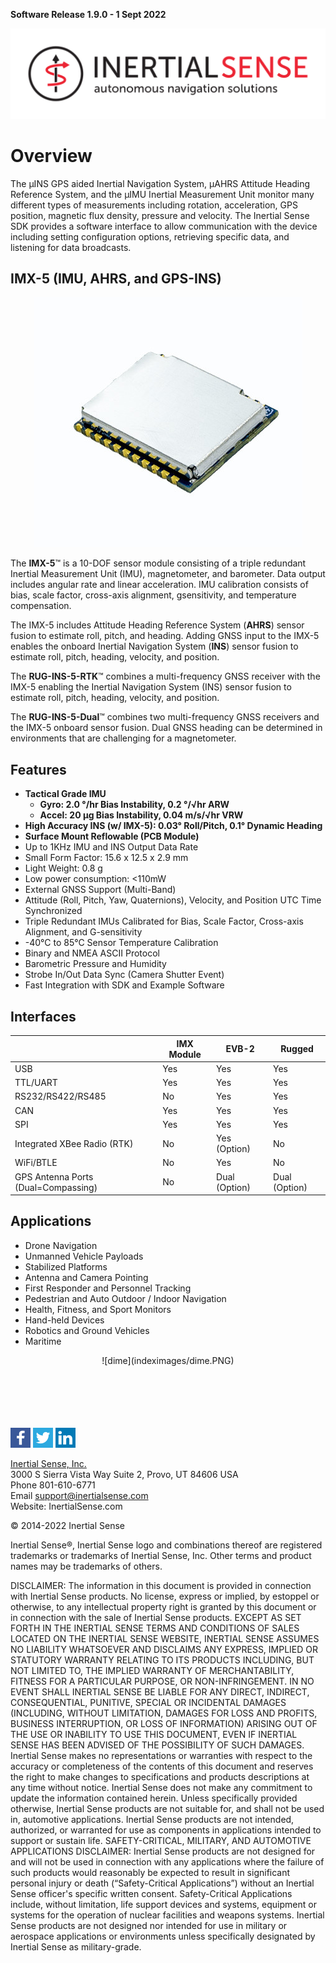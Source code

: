 **Software Release 1.9.0 - 1 Sept 2022**

<center>

<a href="https://inertialsense.com/">![Logo](user-manual/images/IS_LOGO_BLACK_F02.svg)</a>

</center>

# Overview

The µINS GPS aided Inertial Navigation System, µAHRS Attitude Heading Reference System, and the µIMU Inertial Measurement Unit monitor many different types of measurements including rotation, acceleration, GPS position, magnetic flux density, pressure and velocity. The Inertial Sense SDK provides a software interface to allow communication with the device including setting configuration options, retrieving specific data, and listening for data broadcasts.

## IMX-5 (IMU, AHRS, and GPS-INS)
<center>

![](user-manual/images/IMX_5.0_400w.jpg)

</center>

The **IMX-5**™ is a 10-DOF sensor module consisting of a triple redundant Inertial Measurement Unit (IMU), magnetometer, and barometer.  Data output includes angular rate and linear acceleration.  IMU calibration consists of bias, scale factor, cross-axis alignment, gsensitivity,
and temperature compensation.

The IMX-5 includes Attitude Heading Reference System (**AHRS**) sensor fusion to estimate roll, pitch, and heading.  Adding GNSS input to the IMX-5 enables the onboard Inertial Navigation System (**INS**) sensor fusion to estimate roll, pitch, heading, velocity, and position.

The **RUG-INS-5-RTK**™ combines a multi-frequency GNSS receiver with the IMX-5 enabling the Inertial Navigation System (INS) sensor fusion to estimate roll, pitch, heading,
velocity, and position.  

The **RUG-INS-5-Dual**™ combines two multi-frequency GNSS receivers and the IMX-5 onboard sensor fusion.  Dual GNSS heading can be determined in environments
that are challenging for a magnetometer.

## Features
* **Tactical Grade IMU**
  - **Gyro: 2.0 °/hr Bias Instability, 0.2 °/√hr ARW**
  - **Accel: 20 µg Bias Instability, 0.04 m/s/√hr VRW**
* **High Accuracy INS (w/ IMX-5): 0.03° Roll/Pitch, 0.1° Dynamic Heading**
* **Surface Mount Reflowable (PCB Module)**
* Up to 1KHz IMU and INS Output Data Rate
* Small Form Factor: 15.6 x 12.5 x 2.9 mm
* Light Weight: 0.8 g
* Low power consumption: <110mW
* External GNSS Support (Multi-Band)
* Attitude (Roll, Pitch, Yaw, Quaternions), Velocity, and Position UTC Time Synchronized
* Triple Redundant IMUs Calibrated for Bias, Scale Factor, Cross-axis Alignment, and G-sensitivity
* -40°C to 85°C Sensor Temperature Calibration
* Binary and NMEA ASCII Protocol
* Barometric Pressure and Humidity
* Strobe In/Out Data Sync (Camera Shutter Event)
* Fast Integration with SDK and Example Software

## Interfaces

|                                     | IMX Module | EVB-2         | Rugged        |
| ----------------------------------- | ---------- | ------------- | ------------- |
| USB                                 | Yes        | Yes           | Yes           |
| TTL/UART                            | Yes        | Yes           | Yes           |
| RS232/RS422/RS485                   | No         | Yes           | Yes           |
| CAN                                 | Yes        | Yes           | Yes           |
| SPI                                 | Yes        | Yes           | Yes           |
| Integrated XBee Radio (RTK)         | No         | Yes (Option)  | No            |
| WiFi/BTLE                           | No         | Yes           | No            |
| GPS Antenna Ports (Dual=Compassing) | No         | Dual (Option) | Dual (Option) |

## Applications

* Drone Navigation
* Unmanned Vehicle Payloads
* Stabilized Platforms
* Antenna and Camera Pointing
* First Responder and Personnel Tracking
* Pedestrian and Auto Outdoor / Indoor Navigation
* Health, Fitness, and Sport Monitors
* Hand-held Devices
* Robotics and Ground Vehicles
* Maritime

<center>![dime](indeximages/dime.PNG)</center>
<br>
<br>
<br>
<br>
<br>

<a href="https://www.facebook.com/inertialsense">![facebook](indeximages/facebook.png)</a>
<a href="https://twitter.com/inertialsense">![twitter](indeximages/twitter.png)</a>
<a href="https://www.linkedin.com/company/inertial-sense">![linkedin](indeximages/linkedin.png)</a>

<a href="https://inertialsense.com/">Inertial Sense, Inc.</a>
<br>3000 S Sierra Vista Way Suite 2, Provo, UT 84606 USA<br>
Phone 801-610-6771<br>
Email support@inertialsense.com<br>
Website: InertialSense.com<br>

© 2014-2022 Inertial Sense

Inertial Sense®, Inertial Sense logo and combinations thereof are registered trademarks or trademarks of Inertial Sense, Inc. Other terms and product names may be trademarks of others.

DISCLAIMER: The information in this document is provided in connection with Inertial Sense products. No license, express or implied, by estoppel or otherwise, to any intellectual property right is granted by this document or in connection with the sale of Inertial Sense products. EXCEPT AS SET FORTH IN THE INERTIAL SENSE TERMS AND CONDITIONS OF SALES LOCATED ON THE INERTIAL SENSE WEBSITE, INERTIAL SENSE ASSUMES NO LIABILITY WHATSOEVER AND DISCLAIMS ANY EXPRESS, IMPLIED OR STATUTORY WARRANTY RELATING TO ITS PRODUCTS INCLUDING, BUT NOT LIMITED TO, THE IMPLIED WARRANTY OF MERCHANTABILITY, FITNESS FOR A PARTICULAR PURPOSE, OR NON-INFRINGEMENT. IN NO EVENT SHALL INERTIAL SENSE BE LIABLE FOR ANY DIRECT, INDIRECT, CONSEQUENTIAL, PUNITIVE, SPECIAL OR INCIDENTAL DAMAGES (INCLUDING, WITHOUT LIMITATION, DAMAGES FOR LOSS AND PROFITS, BUSINESS INTERRUPTION, OR LOSS OF INFORMATION) ARISING OUT OF THE USE OR INABILITY TO USE THIS DOCUMENT, EVEN IF INERTIAL SENSE HAS BEEN ADVISED OF THE POSSIBILITY OF SUCH DAMAGES. Inertial Sense makes no representations or warranties with respect to the accuracy or completeness of the contents of this document and reserves the right to make changes to specifications and products descriptions at any time without notice. Inertial Sense does not make any commitment to update the information contained herein. Unless specifically provided otherwise, Inertial Sense products are not suitable for, and shall not be used in, automotive applications. Inertial Sense products are not intended, authorized, or warranted for use as components in applications intended to support or sustain life. SAFETY-CRITICAL, MILITARY, AND AUTOMOTIVE APPLICATIONS DISCLAIMER: Inertial Sense products are not designed for and will not be used in connection with any applications where the failure of such products would reasonably be expected to result in significant personal injury or death (“Safety-Critical Applications”) without an Inertial Sense officer's specific written consent. Safety-Critical Applications include, without limitation, life support devices and systems, equipment or systems for the operation of nuclear facilities and weapons systems. Inertial Sense products are not designed nor intended for use in military or aerospace applications or environments unless specifically designated by Inertial Sense as military-grade.
